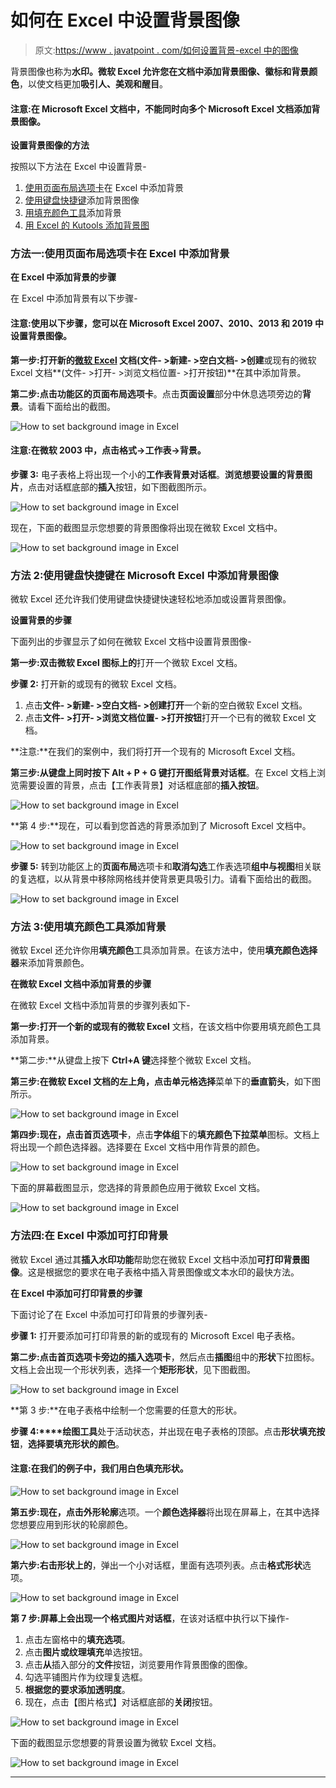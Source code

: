 # 如何在 Excel 中设置背景图像

> 原文:[https://www . javatpoint . com/如何设置背景-excel 中的图像](https://www.javatpoint.com/how-to-set-background-image-in-excel)

背景图像也称为**水印。**微软 Excel 允许您在文档中添加背景**图像、徽标和背景颜色**，以使文档更加**吸引人、美观和醒目**。

#### 注意:在 Microsoft Excel 文档中，不能同时向多个 Microsoft Excel 文档添加背景图像。

**设置背景图像的方法**

按照以下方法在 Excel 中设置背景-

1.  [使用页面布局选项卡](#Page-Layout-tab)在 Excel 中添加背景
2.  [使用键盘快捷键](#keyboard-shortcut-keys)添加背景图像
3.  [用填充颜色工具](#fill-color-tool)添加背景
4.  [用 Excel 的 Kutools 添加背景图](#Kutools-for-Excel)

### 方法一:使用页面布局选项卡在 Excel 中添加背景

**在 Excel 中添加背景的步骤**

在 Excel 中添加背景有以下步骤-

#### 注意:使用以下步骤，您可以在 Microsoft Excel 2007、2010、2013 和 2019 中设置背景图像。

**第一步:**打开新的[微软 Excel](https://www.javatpoint.com/excel-tutorial) 文档**(文件- >新建- >空白文档- >创建**或现有的微软 Excel 文档**(文件- >打开- >浏览文档位置- >打开按钮)**在其中添加背景。

**第二步:**点击功能区的**页面布局选项卡**。点击**页面设置**部分中休息选项旁边的**背景**。请看下面给出的截图。

![How to set background image in Excel](img/400b0d9d24189d498b7f2af2613403b6.png)

#### 注意:在微软 2003 中，点击格式->工作表->背景。

**步骤 3:** 电子表格上将出现一个小的**工作表背景对话框**。**浏览想要设置的背景图片**，点击对话框底部的**插入**按钮，如下图截图所示。

![How to set background image in Excel](img/80cf2831781167df3b9533af629b1b2f.png)

现在，下面的截图显示您想要的背景图像将出现在微软 Excel 文档中。

![How to set background image in Excel](img/292e2cdf2bf070fdf7b533b5488891b0.png)

### 方法 2:使用键盘快捷键在 Microsoft Excel 中添加背景图像

微软 Excel 还允许我们使用键盘快捷键快速轻松地添加或设置背景图像。

**设置背景的步骤**

下面列出的步骤显示了如何在微软 Excel 文档中设置背景图像-

**第一步:双击微软 Excel 图标上的**打开一个微软 Excel 文档。

**步骤 2:** 打开新的或现有的微软 Excel 文档。

1.  点击**文件- >新建- >空白文档- >创建打开**一个新的空白微软 Excel 文档。
2.  点击**文件- >打开- >浏览文档位置- >打开按钮**打开一个已有的微软 Excel 文档。

**注意:**在我们的案例中，我们将打开一个现有的 Microsoft Excel 文档。

**第三步:**从键盘上同时按下 **Alt + P + G 键**打开**图纸背景对话框**。在 Excel 文档上浏览需要设置的背景，点击【工作表背景】对话框底部的**插入按钮**。

![How to set background image in Excel](img/04f6b4cd22ea85b90efe58462347c786.png)

**第 4 步:**现在，可以看到您首选的背景添加到了 Microsoft Excel 文档中。

![How to set background image in Excel](img/280e8192cd7c2519dcfb3b7e38245430.png)

**步骤 5:** 转到功能区上的**页面布局**选项卡和**取消勾选**工作表选项**组中与视图**相关联的复选框，以从背景中移除网格线并使背景更具吸引力。请看下面给出的截图。

![How to set background image in Excel](img/42adac3da044b0f0451680918a5fe1d0.png)

### 方法 3:使用填充颜色工具添加背景

微软 Excel 还允许你用**填充颜色**工具添加背景。在该方法中，使用**填充颜色选择器**来添加背景颜色。

**在微软 Excel 文档中添加背景的步骤**

在微软 Excel 文档中添加背景的步骤列表如下-

**第一步:**打开**一个新的或现有的微软 Excel** 文档，在该文档中你要用填充颜色工具添加背景。

**第二步:**从键盘上按下 **Ctrl+A 键**选择整个微软 Excel 文档。

**第三步:**在微软 Excel 文档的左上角，点击**单元格选择**菜单下的**垂直箭头**，如下图所示。

![How to set background image in Excel](img/c352456751c50efedfc2d4b0ea386bc0.png)

**第四步:**现在，点击**首页选项卡**，点击**字体组**下的**填充颜色下拉菜单**图标。文档上将出现一个颜色选择器。选择要在 Excel 文档中用作背景的颜色。

![How to set background image in Excel](img/2ed7652699ac677c91c16f14fd7c612b.png)

下面的屏幕截图显示，您选择的背景颜色应用于微软 Excel 文档。

![How to set background image in Excel](img/b1fc44fdb77b0b646060b931d2b4806e.png)

### 方法四:在 Excel 中添加可打印背景

微软 Excel 通过其**插入水印功能**帮助您在微软 Excel 文档中添加**可打印背景图像**。这是根据您的要求在电子表格中插入背景图像或文本水印的最快方法。

**在 Excel 中添加可打印背景的步骤**

下面讨论了在 Excel 中添加可打印背景的步骤列表-

**步骤 1:** 打开要添加可打印背景的新的或现有的 Microsoft Excel 电子表格。

**第二步:**点击首页选项卡旁边的**插入选项卡**，然后点击**插图**组中的**形状**下拉图标。文档上会出现一个形状列表，选择一个**矩形形状**，见下图截图。

![How to set background image in Excel](img/ea3733180cbcae8e770742635f5e6a23.png)

**第 3 步:**在电子表格中绘制一个您需要的任意大的形状。

**步骤 4:****绘图工具**处于活动状态，并出现在电子表格的顶部。点击**形状填充按钮**，**选择要填充形状的颜色**。

#### 注意:在我们的例子中，我们用白色填充形状。

![How to set background image in Excel](img/c2bc508059b907ade2173fc031f4834d.png)

**第五步:**现在，点击**外形轮廓**选项。一个**颜色选择器**将出现在屏幕上，在其中选择您想要应用到形状的轮廓颜色。

![How to set background image in Excel](img/ef21a586fe20e588237a62b08ad8a625.png)

**第六步:右击形状上的**，弹出一个小对话框，里面有选项列表。点击**格式形状**选项。

![How to set background image in Excel](img/a1077022f5c134d228b10f571b728c8d.png)

**第 7 步:**屏幕上会出现一个**格式图片对话框**，在该对话框中执行以下操作-

1.  点击左窗格中的**填充选项**。
2.  点击**图片或纹理填充**单选按钮。
3.  点击**从**插入部分的**文件**按钮，浏览要用作背景图像的图像。
4.  勾选平铺图片作为纹理复选框。
5.  **根据您的要求添加透明度**。
6.  现在，点击【图片格式】对话框底部的**关闭**按钮。

![How to set background image in Excel](img/5eb295650842459efbf6484f3b6d714f.png)

下面的截图显示您想要的背景设置为微软 Excel 文档。

![How to set background image in Excel](img/c8665cc5a05368c6a3c42f8ce9935a48.png)

* * *